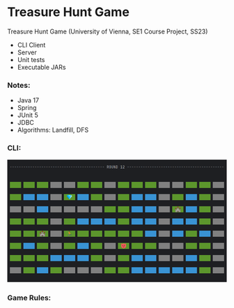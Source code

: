 # Treasure Hunt Game
Treasure Hunt Game (University of Vienna, SE1 Course Project, SS23)

- CLI Client
- Server
- Unit tests
- Executable JARs

### Notes:
- Java 17
- Spring
- JUnit 5
- JDBC
- Algorithms: Landfill, DFS

### CLI: 
![treasure hunt game ui](https://github.com/TTsonev/treasure-hunt-game/blob/main/ui.png)

### Game Rules:
